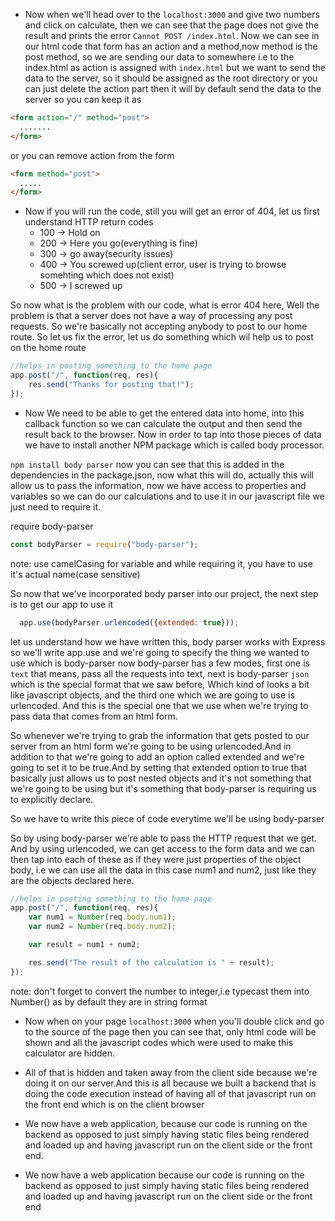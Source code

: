 * Now when we'll head over to the ``` localhost:3000 ``` and give two numbers and click on calculate, then we can see that the page does not give the result and prints the error ``` Cannot POST /index.html ```.
Now we can see in our html code that form has an action and a method,now method is the post method, so we are sending our data to somewhere i.e to the index.html as action is assigned with ``` index.html ``` but we want to send the data to the server, so it should be assigned as the root directory or you can just delete the action part then it will by default send the data to the server
so you can keep it as 
```html
<form action="/" method="post">
  .......
</form>
``` 
or you can remove action from the form
```html
<form method="post">
  .....
</form>
```
* Now if you will run the code, still you will get an error of 404, let us first understand HTTP return codes
    * 100 -> Hold on
    * 200 -> Here you go(everything is fine)
    * 300 -> go away(security issues)
    * 400 -> You screwed up(client error, user is trying to browse somehting which does not exist)
    * 500 -> I screwed up
    
So now what is the problem with our code, what is error 404 here, Well the problem is that a server does not have a way of processing any post requests. So we're basically not accepting anybody to post to our home route.
So let us fix the error, let us do something which wil help us to post on the home route

```javascript
//helps in posting something to the home page 
app.post("/", function(req, res){
    res.send("Thanks for posting that!");
});
```
* Now We need to be able to get the entered data into home, into this callback function so we can calculate the output and then send the result back to the browser. Now in order to tap into those pieces of data we have to install another NPM package which is called body processor.

``` npm install body parser ```
now you can see that this is added in the dependencies in the package.json, now what this will do, actually this will allow us to pass the information, now we have access to properties and variables so we can do our calculations and to use it in our javascript file we just need to require it.

require body-parser
```javascript
const bodyParser = require("body-parser");
```
note: use camelCasing for variable and while requiring it, you have to use it's actual name(case sensitive)

So now that we've incorporated body parser into our project, the next step is to get our app to use it

```javascript
  app.use(bodyParser.urlencoded({extended: true}));
  ```

let us understand how we have written this, body parser works with Express so we'll write app.use and we're going to specify the thing we wanted to use which is body-parser now body-parser has a few modes, first one is ``` text ``` that means, pass all the requests into text, next is body-parser ``` json ``` which is the special format that we saw before, Which kind of looks a bit like javascript objects, and the third one which we are going to use is urlencoded. And this is the special one that we use when we're trying to pass data that comes from an html form.


So whenever we're trying to grab the information that gets posted to our server from an html form we're going to be using urlencoded.And in addition to that we're going to add an option called extended and we're going to set it to be true.And by setting that extended option to true that basically just allows us to post nested objects and it's not something that we're going to be using but it's something that body-parser is requiring us to explicitly declare.

So we have to write this piece of code everytime we'll be using body-parser


So by using body-parser we're able to pass the HTTP request that we get. And by using urlencoded, we can get access to the form data and we can then tap into each of these as if they were just properties of the object body, i.e we can use all the data in this case num1 and num2, just like they are the objects declared here.

```javascript
//helps in posting something to the home page
app.post("/", function(req, res){
    var num1 = Number(req.body.num1);
    var num2 = Number(req.body.num2);

    var result = num1 + num2;

    res.send("The result of the calculation is " + result);
});
```
note: don't forget to convert the number to integer,i.e typecast them into Number() as by default they are in string format

* Now when on your page ``` localhost:3000 ``` when you'll double click and go to the source of the page then you can see that, only html code will be shown and all the javascript codes which were used to make this calculator are hidden.

* All of that is hidden and taken away from the client side because we're doing it on our server.And this is all because we built a backend that is doing the code execution instead of having all of that javascript run on the front end which is on the client browser 
* We now have a web application, because our code is running on the backend as opposed to just simply having static files being rendered and loaded up and having javascript run on the client side or the front end.



* We now have a web application because our code is running on the backend as opposed to just simply having static files being rendered and loaded up and having javascript run on the client side or the front end
